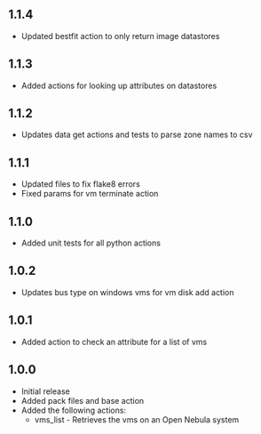 ## 1.1.4
- Updated bestfit action to only return image datastores

## 1.1.3
- Added actions for looking up attributes on datastores

## 1.1.2
- Updates data get actions and tests to parse zone names to csv

## 1.1.1
- Updated files to fix flake8 errors
- Fixed params for vm terminate action

## 1.1.0
- Added unit tests for all python actions

## 1.0.2
- Updates bus type on windows vms for vm disk add action

## 1.0.1
- Added action to check an attribute for a list of vms

## 1.0.0

- Initial release
- Added pack files and base action
- Added the following actions:
  - vms_list - Retrieves the vms on an Open Nebula system

